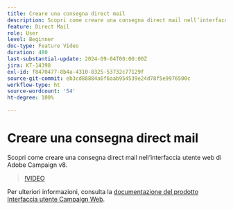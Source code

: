 ```yaml
---
title: Creare una consegna direct mail
description: Scopri come creare una consegna direct mail nell’interfaccia utente web di Adobe Campaign v8.
feature: Direct Mail
role: User
level: Beginner
doc-type: Feature Video
duration: 480
last-substantial-update: 2024-09-04T00:00:00Z
jira: KT-14398
exl-id: f8470477-8b4a-4310-8325-53732c77129f
source-git-commit: eb3cd88884a6f6aab954539e24d78f5e9976500c
workflow-type: ht
source-wordcount: '54'
ht-degree: 100%

---
```


# Creare una consegna direct mail

Scopri come creare una consegna direct mail nell’interfaccia utente web di Adobe Campaign v8.

>[!VIDEO](https://video.tv.adobe.com/v/3433316/?learn=on)

Per ulteriori informazioni, consulta la [documentazione del prodotto Interfaccia utente Campaign Web](https://experienceleague.adobe.com/it/docs/campaign-web/v8/msg/direct-mail/gs-direct-mail).
